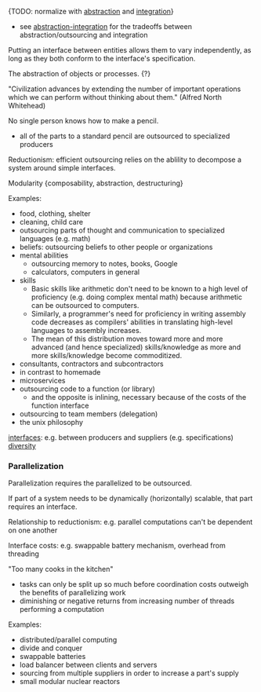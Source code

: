 {TODO: normalize with [abstraction](Abstraction.md) and [integration](Integration.md)}
- see [abstraction-integration](Abstraction-integration.md) for the tradeoffs between abstraction/outsourcing and integration

Putting an interface between entities allows them to vary independently, as long as they both conform to the interface's specification.

The abstraction of objects or processes. {?}

"Civilization advances by extending the number of important operations which we can perform without thinking about them." (Alfred North Whitehead)

No single person knows how to make a pencil.
- all of the parts to a standard pencil are outsourced to specialized producers

Reductionism: efficient outsourcing relies on the ablility to decompose a system around simple interfaces.

Modularity {composability, abstraction, destructuring}

Examples:
- food, clothing, shelter
- cleaning, child care
- outsourcing parts of thought and communication to specialized languages (e.g. math)
- beliefs: outsourcing beliefs to other people or organizations
- mental abilities
	- outsourcing memory to notes, books, Google
	- calculators, computers in general
- skills
	- Basic skills like arithmetic don't need to be known to a high level of proficiency (e.g. doing complex mental math) because arithmetic can be outsourced to computers.
	- Similarly, a programmer's need for proficiency in writing assembly code decreases as compilers' abilities in translating high-level languages to assembly increases.
	- The mean of this distribution moves toward more and more advanced (and hence specialized) skills/knowledge as more and more skills/knowledge become commoditized.
- consultants, contractors and subcontractors
- in contrast to homemade
- microservices
- outsourcing code to a function (or library)
	- and the opposite is inlining, necessary because of the costs of the function interface
- outsourcing to team members (delegation)
- the unix philosophy

[interfaces](Interfaces.md): e.g. between producers and suppliers (e.g. specifications)  
[diversity](Diversity.md)


### Parallelization
Parallelization requires the parallelized to be outsourced.

If part of a system needs to be dynamically (horizontally) scalable, that part requires an interface.

Relationship to reductionism: e.g. parallel computations can't be dependent on one another

Interface costs: e.g. swappable battery mechanism, overhead from threading

"Too many cooks in the kitchen"
- tasks can only be split up so much before coordination costs outweigh the benefits of parallelizing work
- diminishing or negative returns from increasing number of threads performing a computation

Examples:
- distributed/parallel computing
- divide and conquer
- swappable batteries
- load balancer between clients and servers
- sourcing from multiple suppliers in order to increase a part's supply
- small modular nuclear reactors
